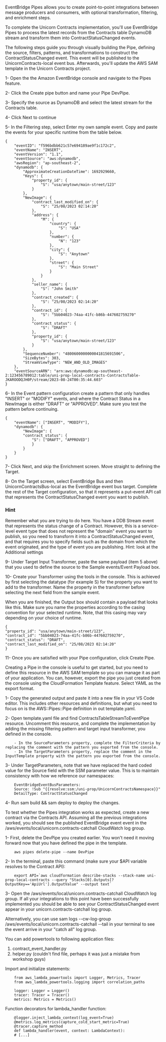 <!-- EventBridge Pipes -->

EventBridge Pipes allows you to create point-to-point integrations between message producers and consumers, with optional transformation, filtering, and enrichment steps.

To complete the Unicorn Contracts implementation, you'll use EventBridge Pipes to process the latest records from the Contracts table DynamoDB stream and transform them into ContractStatusChanged events.

The following steps guide you through visually building the Pipe, defining the source, filters, patterns, and transformations to construct the ContractStatusChanged event. This event will be published to the UnicornContracts-local event bus. Afterwards, you'll update the AWS SAM template in the Unicorn Contracts project.

<!-- Building the DevPipe -->
1- Open the the Amazon EventBridge console  and navigate to the Pipes feature.

2- Click the Create pipe button and name your Pipe DevPipe.

3- Specify the source as DynamoDB and select the latest stream for the Contracts table.

4- Click Next to continue

5- In the Filtering step, select Enter my own sample event. Copy and paste the events for your specific runtime from the table below.

    {
        "eventID": "f596bdbb621c57e694189ae9f1c172c2",
        "eventName": "INSERT",
        "eventVersion": "1.1",
        "eventSource": "aws:dynamodb",
        "awsRegion": "ap-southeast-2",
        "dynamodb": {
            "ApproximateCreationDateTime": 1692929660,
            "Keys": {
                "property_id": {
                    "S": "usa/anytown/main-street/123"
                }
            },
            "NewImage": {
                "contract_last_modified_on": {
                    "S": "25/08/2023 02:14:20"
                },
                "address": {
                    "M": {
                        "country": {
                            "S": "USA"
                        },
                        "number": {
                            "N": "123"
                        },
                        "city": {
                            "S": "Anytown"
                        },
                        "street": {
                            "S": "Main Street"
                        }
                    }
                },
                "seller_name": {
                    "S": "John Smith"
                },
                "contract_created": {
                    "S": "25/08/2023 02:14:20"
                },
                "contract_id": {
                    "S": "5bb04023-74aa-41fc-b86b-447602759270"
                },
                "contract_status": {
                    "S": "DRAFT"
                },
                "property_id": {
                    "S": "usa/anytown/main-street/123"
                }
            },
            "SequenceNumber": "4800600000000041815691506",
            "SizeBytes": 303,
            "StreamViewType": "NEW_AND_OLD_IMAGES"
        },
        "eventSourceARN": "arn:aws:dynamodb:ap-southeast-2:123456789012:table/uni-prop-local-contracts-ContractsTable-JKAROODQJH0P/stream/2023-08-24T00:35:44.603"
    }

6- In the Event pattern configuration create a pattern that only handles "INSERT" or "MODIFY" events, and where the 
  Contract Status in a NewImage is either "DRAFT" or "APPROVED". Make sure you test the pattern before continuing.

    {
        "eventName": ["INSERT", "MODIFY"],
        "dynamodb": {
            "NewImage": {
            "contract_status": {
                "S": ["DRAFT", "APPROVED"]
                }
            }
        }
    }

7- Click Next, and skip the Enrichment screen. Move straight to defining the Target.

8- On the Target screen, select EventBridge Bus and then UnicornContractsBus-local as the EventBridge event bus target. 
  Complete the rest of the Target configuration, so that it represents a put-event API call that represents the ContractStatusChanged event you want to publish.

### Hint
Remember what you are trying to do here. You have a DDB Stream event that represents the status change of a Contract. 
However, this is a service-level event type that does not represent the "domain" event you want to publish, so you need to transform 
it into a ContractStatusChanged event, and that requires you to specify fields such as the domain from which the event originated, 
and the type of event you are publishing. Hint: look at the Additional settings

9- Under Target Input Transformer, paste the same payload (item 5 above) that you used to define the source to the Sample events/Event Payload box.

10- Create your Transformer using the tools in the console. This is achieved by first selecting the datatype (for example S) for the property you want to add to the transformer. 
    Name the property in the transformer before selecting the next field from the sample event.

When you are finished, the Output box should contain a payload that looks like this. Make sure you name the properties according to the casing convention for your selected runtime. 
Note, that this casing may vary depending on your choice of runtime.

    {
    "property_id": "usa/anytown/main-street/123",
    "contract_id": "5bb04023-74aa-41fc-b86b-447602759270",
    "contract_status": "DRAFT",
    "contract_last_modified_on": "25/08/2023 02:14:20"
    }

11- Once you are satisfied with your Pipe configuration, click Create Pipe.

<!-- Using the Pipe definition in the Properties template -->
Creating a Pipe in the console is useful to get started, but you need to define this resource in the AWS SAM template so you can manage it as part of your application. 
You can, however, export the pipe you just created from the console using the CloudFormation Template feature. Select YAML as the export format.

1- Copy the generated output and paste it into a new file in your VS Code editor. This includes other resources and definitions, 
   but what you need to focus on is the AWS::Pipes::Pipe definition in out template.yaml.

2- Open template.yaml file and find ContractsTableStreamToEventPipe resource. Uncomment this resource, and complete the implementation 
   by adding the missing filtering pattern and target input transformer, you defined in the console.

        - In the SourceParameters property, complete the FilterCriteria by replacing the comment with the pattern you exported from the console.
        - In the TargetParameters property, replace the comment in the InputTemplate property with the pattern you exported from the console.

3- Under TargetParameters, note that we have replaced the hard coded value for the Source field with the SSM parameter value. This is to maintain consistency with how we reference our namespaces:

        EventBridgeEventBusParameters:
        Source: !Sub "{{resolve:ssm:/uni-prop/UnicornContractsNamespace}}"
        DetailType: ContractStatusChanged

4- Run sam build && sam deploy to deploy the changes. 

<!-- Testing the Pipes integration -->
To test whether the Pipes integration works as expected, create a new contract via the Contracts API. Assuming all the previous integrations worked, you should see the published EventBridge event event in the /aws/events/local/unicorn.contracts-catchall CloudWatch log group.

1- First, delete the DevPipe you created earlier. You won't need it moving forward now that you have defined the pipe in the template.

        aws pipes delete-pipe --name DevPipe  

2- In the terminal, paste this command (make sure your $API variable resolves to the Contract API):

        export API=`aws cloudformation describe-stacks --stack-name uni-prop-local-contracts --query "Stacks[0].Outputs[?OutputKey=='ApiUrl'].OutputValue" --output text`

3- Open the /aws/events/local/unicorn.contracts-catchall CloudWatch log group. If all your integrations to this point have been successfully implemented you should be able 
   to see your ContractStatusChanged event appear in your unicorn.contracts-catchall log group.   

   Alternatively, you can use sam logs --cw-log-group /aws/events/local/unicorn.contracts-catchall --tail in your terminal to see the event arrive in your "catch all" log group.  

You can add powertools to following application files:

1. contract_event_handler.py
2. helper.py (couldn't find file, perhaps it was just a mistake from workshop guys) 

Import and initialize statements:

        from aws_lambda_powertools import Logger, Metrics, Tracer
        from aws_lambda_powertools.logging import correlation_paths

        logger: Logger = Logger()
        tracer: Tracer = Tracer()
        metrics: Metrics = Metrics()

Function decorators for lambda_handler function:

        @logger.inject_lambda_context(log_event=True)
        @metrics.log_metrics(capture_cold_start_metric=True)
        @tracer.capture_method
        def lambda_handler(event, context: LambdaContext):
        # [...]     